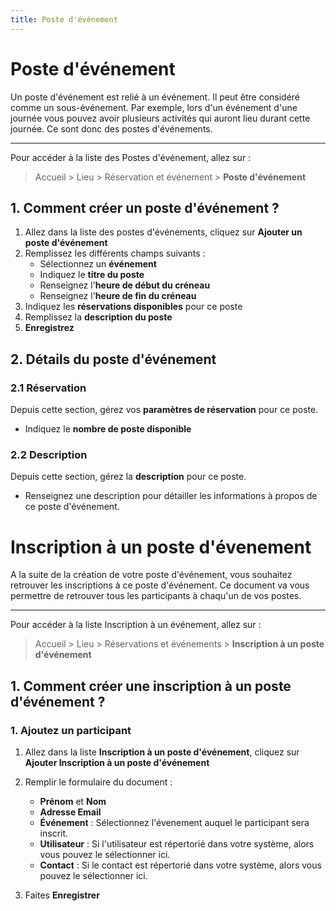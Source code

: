 ```yaml
---
title: Poste d'événement
---
```


# Poste d'événement

Un poste d'événement est relié à un événement. Il peut être considéré comme un sous-événement. Par exemple, lors d'un événement d'une journée vous pouvez avoir plusieurs activités qui auront lieu durant cette journée. Ce sont donc des postes d'événements.

---

Pour accéder à la liste des Postes d'événement, allez sur :

> Accueil > Lieu > Réservation et événement > **Poste d'événement**

## 1. Comment créer un poste d'événement ?

1. Allez dans la liste des postes d'événements, cliquez sur **Ajouter un poste d'événement**
2. Remplissez les différents champs suivants :
	- Sélectionnez un **événement**
	- Indiquez le **titre du poste**
	- Renseignez l'**heure de début du créneau**
	- Renseignez l'**heure de fin du créneau**
3. Indiquez les **réservations disponibles** pour ce poste
4. Remplissez la **description du poste**
5. **Enregistrez**

## 2. Détails du poste d'événement

### 2.1 Réservation

Depuis cette section, gérez vos **paramètres de réservation** pour ce poste.

- Indiquez le **nombre de poste disponible**

### 2.2 Description

Depuis cette section, gérez la **description** pour ce poste.

- Renseignez une description pour détailler les informations à propos de ce poste d'événement.

# Inscription à un poste d'évenement

A la suite de la création de votre poste d'événement, vous souhaitez retrouver les inscriptions à ce poste d'événement.
Ce document va vous permettre de retrouver tous les participants à chaqu'un de vos postes.

---

Pour accéder à la liste Inscription à un événement, allez sur :
> Accueil > Lieu > Réservations et événements > **Inscription à un poste d'événement**

## 1. Comment créer une inscription à un poste d'événement ?

### 1. Ajoutez un participant

1. Allez dans la liste **Inscription à un poste d'événement**, cliquez sur **Ajouter Inscription à un poste d'événement**
2. Remplir le formulaire du document :
	- **Prénom** et **Nom**
 	 - **Adresse Email**
   - **Événement** : Sélectionnez l'évenement auquel le participant sera inscrit.
   - **Utilisateur** : Si l'utilisateur est répertorié dans votre système, alors vous pouvez le sélectionner ici.
   - **Contact** : Si le contact est répertorié dans votre système, alors vous pouvez le sélectionner ici.
   
3. Faites **Enregistrer**